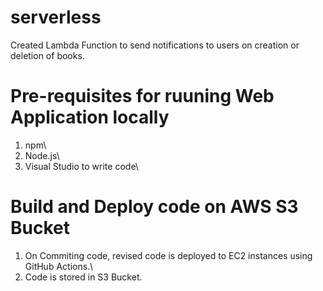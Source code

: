 # serverless

Created Lambda Function to send notifications to users on creation or deletion of books.

# Pre-requisites for ruuning Web Application locally
1. npm\
2. Node.js\
3. Visual Studio to write code\

# Build and Deploy code on AWS S3 Bucket
1. On Commiting code, revised code is deployed to EC2 instances using GitHub Actions.\
2. Code is stored in S3 Bucket.